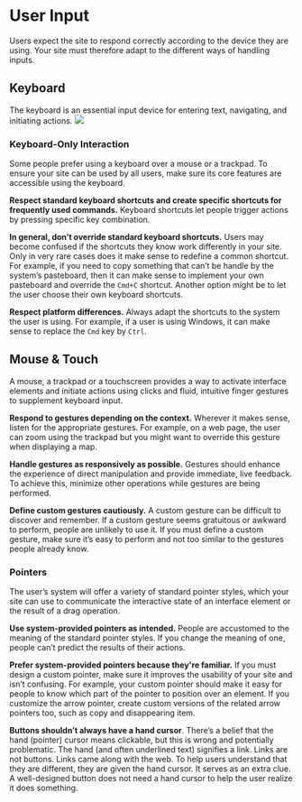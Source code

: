 # User Input

Users expect the site to respond correctly according to the device they are using. Your site must therefore adapt to the different ways of handling inputs.

## Keyboard

The keyboard is an essential input device for entering text, navigating, and initiating actions.
![](https://images.pr1mer.tech/guidelines/keyboard_2x.png)

### Keyboard-Only Interaction

Some people prefer using a keyboard over a mouse or a trackpad. To ensure your site can be used by all users, make sure its core features are accessible using the keyboard.

**Respect standard keyboard shortcuts and create specific shortcuts for frequently used commands.** Keyboard shortcuts let people trigger actions by pressing specific key combination.

**In general, don’t override standard keyboard shortcuts.** Users may become confused if the shortcuts they know work differently in your site. Only in very rare cases does it make sense to redefine a common shortcut. For example, if you need to copy something that can’t be handle by the system’s pasteboard, then it can make sense to implement your own pasteboard and override the `Cmd+C` shortcut. Another option might be to let the user choose their own keyboard shortcuts.

**Respect platform differences.** Always adapt the shortcuts to the system the user is using. For example, if a user is using Windows, it can make sense to replace the `Cmd` key by `Ctrl`.

## Mouse & Touch

A mouse, a trackpad or a touchscreen provides a way to activate interface elements and initiate actions using clicks and fluid, intuitive finger gestures to supplement keyboard input.

**Respond to gestures depending on the context.** Wherever it makes sense, listen for the appropriate gestures. For example, on a web page, the user can zoom using the trackpad but you might want to override this gesture when displaying a map.

**Handle gestures as responsively as possible.** Gestures should enhance the experience of direct manipulation and provide immediate, live feedback. To achieve this, minimize other operations while gestures are being performed.

**Define custom gestures cautiously.** A custom gesture can be difficult to discover and remember. If a custom gesture seems gratuitous or awkward to perform, people are unlikely to use it. If you must define a custom gesture, make sure it’s easy to perform and not too similar to the gestures people already know.

### Pointers

The user’s system will offer a variety of standard pointer styles, which your site can use to communicate the interactive state of an interface element or the result of a drag operation.

**Use system-provided pointers as intended.** People are accustomed to the meaning of the standard pointer styles. If you change the meaning of one, people can’t predict the results of their actions.

**Prefer system-provided pointers because they're familiar.** If you must design a custom pointer, make sure it improves the usability of your site and isn’t confusing. For example, your custom pointer should make it easy for people to know which part of the pointer to position over an element. If you customize the arrow pointer, create custom versions of the related arrow pointers too, such as copy and disappearing item.

**Buttons shouldn’t always have a hand cursor**. There’s a belief that the hand (pointer) cursor means clickable, but this is wrong and potentially problematic. The hand (and often underlined text) signifies a link. Links are not buttons. Links came along with the web. To help users understand that they are different, they are given the hand cursor. It serves as an extra clue. A well-designed button does not need a hand cursor to help the user realize it does something.
